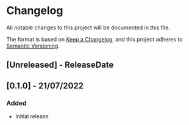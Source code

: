 # Changelog
All notable changes to this project will be documented in this file.

The format is based on [Keep a Changelog](https://keepachangelog.com/en/1.0.0/),
and this project adheres to [Semantic Versioning](https://semver.org/spec/v2.0.0.html).

<!-- next-header -->


## [Unreleased] - ReleaseDate



## [0.1.0] - 21/07/2022
### Added
- Initial release
